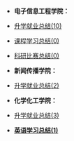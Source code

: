 - **电子信息工程学院：**

- [升学就业总结(10)](升学就业/电子信息工程学院/README.md)

- [课程学习总结(0)](课程学习/电子信息工程学院/README.md)

- [科研比赛总结(0)](科研比赛/电子信息工程学院/README.md)

  

- **新闻传播学院：**

- [升学就业总结(2)](升学就业/新闻传播学院/README.md)

  

- **化学化工学院：**

- [升学就业总结(3)](升学就业/化学化工学院/README.md)

  

- [**英语学习总结(1)**](英语学习/README.md)